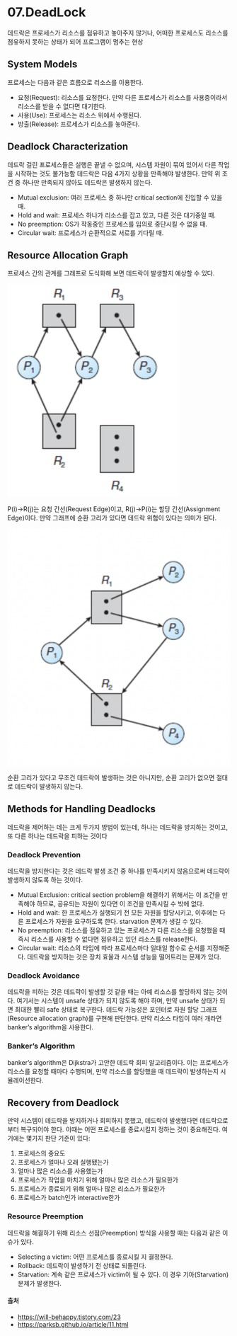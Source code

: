 # 07.DeadLock
데드락은 프로세스가 리소스를 점유하고 놓아주지 않거나, 어떠한 프로세스도 리소스를 점유하지 못하는 상태가 되어 프로그램이 멈추는 현상

## System Models
프로세스는 다음과 같은 흐름으로 리소스를 이용한다.
- 요청(Request): 리소스를 요청한다. 만약 다른 프로세스가 리소스를 사용중이라서 리소스를 받을 수 없다면 대기한다.
- 사용(Use): 프로세스는 리소스 위에서 수행된다.
- 방출(Release): 프로세스가 리소스를 놓아준다.

## Deadlock Characterization
데드락 걸린 프로세스들은 실행은 끝낼 수 없으며, 시스템 자원이 묶여 있어서 다른 작업을 시작하는 것도 불가능함
데드락은 다음 4가지 상황을 만족해야 발생한다. 만약 위 조건 중 하나만 만족되지 않아도 데드락은 발생하지 않는다.
- Mutual exclusion: 여러 프로세스 중 하나만 critical section에 진입할 수 있을 때.
- Hold and wait: 프로세스 하나가 리소스를 잡고 있고, 다른 것은 대기중일 때.
- No preemption: OS가 작동중인 프로세스를 임의로 중단시킬 수 없을 때.
- Circular wait: 프로세스가 순환적으로 서로를 기다릴 때.

## Resource Allocation Graph
프로세스 간의 관계를 그래프로 도식화해 보면 데드락이 발생할지 예상할 수 있다. 

![Alt text](./capture/image.png)

P(i)->R(j)는 요청 간선(Request Edge)이고, R(j)->P(i)는 할당 간선(Assignment Edge)이다.
만약 그래프에 순환 고리가 있다면 데드락 위험이 있다는 의미가 된다. 

![Alt text](./capture/image2.png)

순환 고리가 있다고 무조건 데드락이 발생하는 것은 아니지만, 순환 고리가 없으면 절대로 데드락이 발생하지 않는다.

## Methods for Handling Deadlocks
데드락을 제어하는 데는 크게 두가지 방법이 있는데, 하나는 데드락을 방지하는 것이고, 또 다른 하나는 데드락을 피하는 것이다

### Deadlock Prevention
데드락을 방지한다는 것은 데드락 발생 조건 중 하나를 만족시키지 않음으로써 데드락이 발생하지 않도록 하는 것이다.
- Mutual Exclusion: critical section problem을 해결하기 위해서는 이 조건을 만족해야 하므로, 공유되는 자원이 있다면 이 조건을 만족시킬 수 밖에 없다.
- Hold and wait: 한 프로세스가 실행되기 전 모든 자원을 할당시키고, 이후에는 다른 프로세스가 자원을 요구하도록 한다. starvation 문제가 생길 수 있다.
- No preemption: 리소스를 점유하고 있는 프로세스가 다른 리소스를 요청했을 때 즉시 리소스를 사용할 수 없다면 점유하고 있던 리소스를 release한다.
- Circular wait: 리소스의 타입에 따라 프로세스마다 일대일 함수로 순서를 지정해준다.
데드락을 방지하는 것은 장치 효율과 시스템 성능을 떨어트리는 문제가 있다.

### Deadlock Avoidance
데드락을 피하는 것은 데드락이 발생할 것 같을 때는 아예 리소스를 할당하지 않는 것이다. 
여기서는 시스템이 unsafe 상태가 되지 않도록 해야 하며, 만약 unsafe 상태가 되면 최대한 빨리 safe 상태로 복구한다. 
데드락 가능성은 포인터로 자원 할당 그래프(Resource allocation graph)를 구현해 판단한다. 
만약 리소스 타입이 여러 개라면 banker’s algorithm을 사용한다.

### Banker’s Algorithm
banker’s algorithm은 Dijkstra가 고안한 데드락 회피 알고리즘이다. 
이는 프로세스가 리소스를 요청할 때마다 수행되며, 만약 리소스를 할당했을 때 데드락이 발생하는지 시뮬레이션한다.

## Recovery from Deadlock
만약 시스템이 데드락을 방지하거나 회피하지 못했고, 데드락이 발생했다면 데드락으로부터 복구되어야 한다. 이때는 어떤 프로세스를 종료시킬지 정하는 것이 중요해진다. 여기에는 몇가지 판단 기준이 있다:

1. 프로세스의 중요도
1. 프로세스가 얼마나 오래 실행됐는가
1. 얼마나 많은 리소스를 사용했는가
1. 프로세스가 작업을 마치기 위해 얼마나 많은 리소스가 필요한가
1. 프로세스가 종료되기 위해 얼마나 많은 리소스가 필요한가
1. 프로세스가 batch인가 interactive한가

### Resource Preemption
데드락을 해결하기 위해 리소스 선점(Preemption) 방식을 사용할 때는 다음과 같은 이슈가 있다.
- Selecting a victim: 어떤 프로세스를 종료시킬 지 결정한다.
- Rollback: 데드락이 발생하기 전 상태로 되돌린다.
- Starvation: 계속 같은 프로세스가 victim이 될 수 있다. 이 경우 기아(Starvation) 문제가 발생한다.


#### 출처
- https://will-behappy.tistory.com/23
- https://parksb.github.io/article/11.html